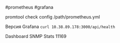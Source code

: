 #prometheus #grafana

promtool check config /path/prometheus.yml

Версия Grafana
`curl 10.38.89.178:3000/api/health` 

Dashboard SNMP Stats 11169